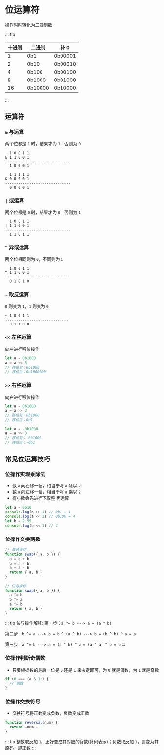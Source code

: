 # 位运算符

操作时时转化为二进制数


::: tip

| 十进制 | 二进制 | 补 0 |
| ------ | ------- | ------- |
| 1 | 0b1 | 0b00001 |
| 2 | 0b10 | 0b00010 |
| 4 | 0b100 | 0b00100 |
| 8 | 0b1000 | 0b01000 |
| 16 | 0b10000 | 0b10000 |

:::


## 运算符

### `&` 与运算

两个位都是 `1` 时，结果才为 `1`，否则为 `0`

```
  1 0 0 1 1
& 1 1 0 0 1
------------------------------
  1 0 0 0 1

  1 1 1 1 1
& 0 0 0 0 1
------------------------------
  0 0 0 0 1
```

### `|` 或运算

两个位都是 `0` 时，结果才为 `0`，否则为 `1`

```
  1 0 0 1 1
| 1 1 0 0 1
------------------------------
  1 1 0 1 1
```

### `^` 异或运算

两个位相同则为 `0`，不同则为 `1`

```
  1 0 0 1 1
^ 1 1 0 0 1
-----------------------------
  0 1 0 1 0
```

### `~` 取反运算

`0` 则变为 `1`，`1` 则变为 `0`

```
~ 1 0 0 1 1
-----------------------------
  0 1 1 0 0
```

### `<<` 左移运算

向左进行移位操作

```js
let a = 0b1000
a = a << 3
// 移位前：0b1000
// 移位后：0b1000000
```

### `>>` 右移运算

向右进行移位操作

```js
let a = 0b1000
a = a >> 3
// 移位前：0b1000
// 移位后：0b1

let a = -0b1000
a = a >> 3
// 移位前：-0b1000
// 移位后：-0b1
```

## 常见位运算技巧

### 位操作实现乘除法

- 数 `a` 向右移一位，相当于将 `a` 除以 `2`
- 数 `a` 向左移一位，相当于将 `a` 乘以 `2`
- 有小数会先进行下取整 再运算

```js
let a = 0b10
console.log(a >> 1) // 0b1 = 1
console.log(a << 1) // 0b100 = 4
let b = 2.55
console.log(b << 1) // 4
```

### 位操作交换两数

```js
// 普通操作
function swap({ a, b }) {
  a = a + b
  b = a - b
  a = a - b
  return { a, b }
}

// 位与操作
function swap({ a, b }) {
  a ^= b
  b ^= a
  a ^= b
  return { a, b }
}
```


::: tip 位与操作解释:
第一步：`a ^= b ---> a = (a ^ b)`

第二步：`b ^= a ---> b = b ^ (a ^ b) ---> b = (b ^ b) ^ a = a`

第三步：`a ^= b ---> a = (a ^ b) ^ a = (a ^ a) ^ b = b`
:::


### 位操作判断奇偶数

- 只要根据数的最后一位是 `0` 还是 `1` 来决定即可，为 `0` 就是偶数，为 `1` 就是奇数

```js
if (0 === (a & 1)) {
  // 偶数
}
```

### 位操作交换符号

- 交换符号将正数变成负数，负数变成正数

```js
function reversal(num) {
  return ~num + 1
}
```


::: tip
整数取反加 `1`，正好变成其对应的负数(补码表示)；负数取反加 `1`，则变为其原码，即正数
:::

